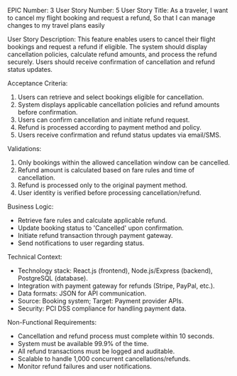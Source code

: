 EPIC Number: 3
User Story Number: 5
User Story Title: As a traveler, I want to cancel my flight booking and request a refund, So that I can manage changes to my travel plans easily

User Story Description: This feature enables users to cancel their flight bookings and request a refund if eligible. The system should display cancellation policies, calculate refund amounts, and process the refund securely. Users should receive confirmation of cancellation and refund status updates.

Acceptance Criteria:
1. Users can retrieve and select bookings eligible for cancellation.
2. System displays applicable cancellation policies and refund amounts before confirmation.
3. Users can confirm cancellation and initiate refund request.
4. Refund is processed according to payment method and policy.
5. Users receive confirmation and refund status updates via email/SMS.

Validations:
1. Only bookings within the allowed cancellation window can be cancelled.
2. Refund amount is calculated based on fare rules and time of cancellation.
3. Refund is processed only to the original payment method.
4. User identity is verified before processing cancellation/refund.

Business Logic:
- Retrieve fare rules and calculate applicable refund.
- Update booking status to 'Cancelled' upon confirmation.
- Initiate refund transaction through payment gateway.
- Send notifications to user regarding status.

Technical Context:
- Technology stack: React.js (frontend), Node.js/Express (backend), PostgreSQL (database).
- Integration with payment gateway for refunds (Stripe, PayPal, etc.).
- Data formats: JSON for API communication.
- Source: Booking system; Target: Payment provider APIs.
- Security: PCI DSS compliance for handling payment data.

Non-Functional Requirements:
- Cancellation and refund process must complete within 10 seconds.
- System must be available 99.9% of the time.
- All refund transactions must be logged and auditable.
- Scalable to handle 1,000 concurrent cancellations/refunds.
- Monitor refund failures and user notifications.